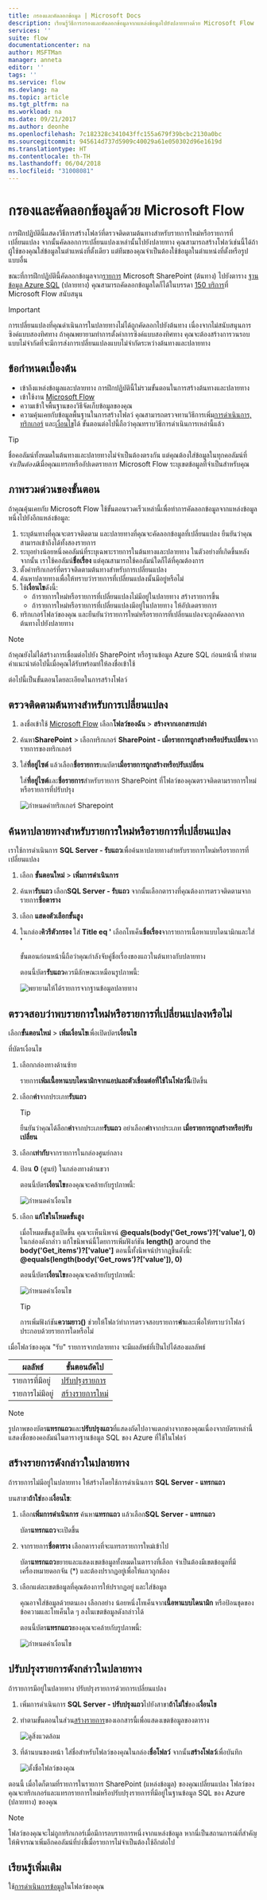 ```yaml
---
title: กรองและคัดลอกข้อมูล | Microsoft Docs
description: เรียนรู้วิธีการกรองและคัดลอกข้อมูลจากแหล่งข้อมูลไปยังปลายทางด้วย Microsoft Flow
services: ''
suite: flow
documentationcenter: na
author: MSFTMan
manager: anneta
editor: ''
tags: ''
ms.service: flow
ms.devlang: na
ms.topic: article
ms.tgt_pltfrm: na
ms.workload: na
ms.date: 09/21/2017
ms.author: deonhe
ms.openlocfilehash: 7c182328c341043ffc155a679f39bcbc2130a0bc
ms.sourcegitcommit: 945614d737d5909c40029a61e050302d96e1619d
ms.translationtype: HT
ms.contentlocale: th-TH
ms.lasthandoff: 06/04/2018
ms.locfileid: "31008081"
---
```

# <a name="filter-and-copy-data-with-microsoft-flow"></a>กรองและคัดลอกข้อมูลด้วย Microsoft Flow
การฝึกปฏิบัตินี้แสดงวิธีการสร้างโฟลว์ที่ตรวจติดตามต้นทางสำหรับรายการใหม่หรือรายการที่เปลี่ยนแปลง จากนั้นคัดลอกการเปลี่ยนแปลงเหล่านั้นไปยังปลายทาง คุณสามารถสร้างโฟลว์เช่นนี้ได้ถ้าผู้ใช้ของคุณใส่ข้อมูลในตำแหน่งที่ตั้งเดียว แต่ทีมของคุณจำเป็นต้องใช้ข้อมูลในตำแหน่งที่ตั้งหรือรูปแบบอื่น

ขณะที่การฝึกปฏิบัตินี้คัดลอกข้อมูลจาก[รายการ](https://support.office.com/article/SharePoint-lists-I-An-introduction-f11cd5fe-bc87-4f9e-9bfe-bbd87a22a194) Microsoft SharePoint (ต้นทาง) ไปยังตาราง [ฐานข้อมูล Azure SQL](https://docs.microsoft.com/azure/sql-database/sql-database-technical-overview) (ปลายทาง) คุณสามารถคัดลอกข้อมูลใดก็ได้ในบรรดา [150 บริการ](https://flow.microsoft.com/connectors/)ที่ Microsoft Flow สนับสนุน

> [!IMPORTANT]
> การเปลี่ยนแปลงที่คุณดำเนินการในปลายทางไม่ได้ถูกคัดลอกไปยังต้นทาง เนื่องจากไม่สนับสนุนการซิงค์แบบสองทิศทาง ถ้าคุณพยายามทำการตั้งค่าการซิงค์แบบสองทิศทาง คุณจะต้องสร้างการวนรอบแบบไม่จำกัดที่จะมีการส่งการเปลี่ยนแปลงแบบไม่จำกัดระหว่างต้นทางและปลายทาง
> 
> 

## <a name="prerequisites"></a>ข้อกำหนดเบื้องต้น
* เข้าถึงแหล่งข้อมูลและปลายทาง การฝึกปฏิบัตินี้ไม่รวมขั้นตอนในการสร้างต้นทางและปลายทาง
* เข้าใช้งาน [Microsoft Flow](https://flow.microsoft.com)
* ความเข้าใจพื้นฐานของวิธีจัดเก็บข้อมูลของคุณ
* ความคุ้นเคยกับข้อมูลพื้นฐานในการสร้างโฟลว์ คุณสามารถตรวจทานวิธีการเพิ่ม[การดำเนินการ, ทริกเกอร์](multi-step-logic-flow.md#add-another-action) และ[เงื่อนไข](add-condition.md)ได้ ขั้นตอนต่อไปนี้ถือว่าคุณทราบวิธีการดำเนินการเหล่านี้แล้ว

> [!TIP]
> ชื่อคอลัมน์ทั้งหมดในต้นทางและปลายทางไม่จำเป็นต้องตรงกัน แต่คุณต้องใส่ข้อมูลในทุกคอลัมน์ที่*จำเป็นต้องมี*เมื่อคุณแทรกหรืออัปเดตรายการ Microsoft Flow ระบุเขตข้อมูลที่จำเป็นสำหรับคุณ
> 
> 

## <a name="quick-overview-of-the-steps"></a>ภาพรวมด่วนของขั้นตอน
ถ้าคุณคุ้นเคยกับ Microsoft Flow ใช้ขั้นตอนรวดเร็วเหล่านี้เพื่อทำการคัดลอกข้อมูลจากแหล่งข้อมูลหนึ่งไปยังอีกแหล่งข้อมูล:

1. ระบุต้นทางที่คุณจะตรวจติดตาม และปลายทางที่คุณจะคัดลอกข้อมูลที่เปลี่ยนแปลง ยืนยันว่าคุณสามารถเข้าถึงได้ทั้งสองรายการ
2. ระบุอย่างน้อยหนึ่งคอลัมน์ที่ระบุเฉพาะรายการในต้นทางและปลายทาง ในตัวอย่างที่เกิดขึ้นหลังจากนั้น เราใช้คอลัมน์**ชื่อเรื่อง** แต่คุณสามารถใช้คอลัมน์ใดก็ได้ที่คุณต้องการ
3. ตั้งค่าทริกเกอร์ที่ตรวจติดตามต้นทางสำหรับการเปลี่ยนแปลง
4. ค้นหาปลายทางเพื่อให้ทราบว่ารายการที่เปลี่ยนแปลงนั้นมีอยู่หรือไม่
5. ใช้**เงื่อนไข**ดังนี้:
   * ถ้ารายการใหม่หรือรายการที่เปลี่ยนแปลงไม่มีอยู่ในปลายทาง สร้างรายการขึ้น
   * ถ้ารายการใหม่หรือรายการที่เปลี่ยนแปลงมีอยู่ในปลายทาง ให้อัปเดตรายการ
6. ทริกเกอร์โฟลว์ของคุณ และยืนยันว่ารายการใหม่หรือรายการที่เปลี่ยนแปลงจะถูกคัดลอกจากต้นทางไปยังปลายทาง

> [!NOTE]
> ถ้าคุณยังไม่ได้สร้างการเชื่อมต่อไปยัง SharePoint หรือฐานข้อมูล Azure SQL ก่อนหน้านี้ ทำตามคำแนะนำต่อไปนี้เมื่อคุณได้รับพร้อมท์ให้ลงชื่อเข้าใช้
> 
> 

ต่อไปนี้เป็นขั้นตอนโดยละเอียดในการสร้างโฟลว์

## <a name="monitor-the-source-for-changes"></a>ตรวจติดตามต้นทางสำหรับการเปลี่ยนแปลง
1. ลงชื่อเข้าใช้ [Microsoft Flow](https://flow.microsoft.com) เลือก**โฟลว์ของฉัน** > **สร้างจากเอกสารเปล่า**
2. ค้นหา**SharePoint** > เลือกทริกเกอร์ **SharePoint - เมื่อรายการถูกสร้างหรือปรับเปลี่ยน**จากรายการของทริกเกอร์
3. ใส่**ที่อยู่ไซต์** แล้วเลือก**ชื่อรายการ**บนบัตร**เมื่อรายการถูกสร้างหรือปรับเปลี่ยน**
   
    ใส่**ที่อยู่ไซต์**และ**ชื่อรายการ**สำหรับรายการ SharePoint ที่โฟลว์ของคุณตรวจติดตามรายการใหม่หรือรายการที่ปรับปรุง
   
    ![กำหนดค่าทริกเกอร์ Sharepoint](media/odata-filters/configure-sharepoint-trigger.png)

## <a name="search-the-destination-for-the-new-or-changed-item"></a>ค้นหาปลายทางสำหรับรายการใหม่หรือรายการที่เปลี่ยนแปลง
เราใช้การดำเนินการ **SQL Server - รับแถว**เพื่อค้นหาปลายทางสำหรับรายการใหม่หรือรายการที่เปลี่ยนแปลง

1. เลือก **ขั้นตอนใหม่** > **เพิ่มการดำเนินการ**
2. ค้นหา**รับแถว** เลือก**SQL Server - รับแถว** จากนั้นเลือกตารางที่คุณต้องการตรวจติดตามจากรายการ**ชื่อตาราง**
3. เลือก **แสดงตัวเลือกขั้นสูง**
4. ในกล่อง**คิวรีตัวกรอง** ใส่ **Title eq '** เลือกโทเค็น**ชื่อเรื่อง**จากรายการเนื้อหาแบบไดนามิกและใส่ **'**
   
    ขั้นตอนก่อนหน้านี้ถือว่าคุณกำลังจับคู่ชื่อเรื่องของแถวในต้นทางกับปลายทาง
   
    ตอนนี้บัตร**รับแถว**ควรมีลักษณะเหมือนรูปภาพนี้:
   
    ![พยายามให้ได้รายการจากฐานข้อมูลปลายทาง](media/odata-filters/configure-sql-get-rows-action.png)

## <a name="check-if-the-new-or-changed-item-was-found"></a>ตรวจสอบว่าพบรายการใหม่หรือรายการที่เปลี่ยนแปลงหรือไม่
เลือก**ขั้นตอนใหม่** >  **เพิ่มเงื่อนไข**เพื่อเปิดบัตร**เงื่อนไข**

ที่บัตรเงื่อนไข

1. เลือกกล่องทางด้านซ้าย
   
    รายการ**เพิ่มเนื้อหาแบบไดนามิกจากแอปและตัวเชื่อมต่อที่ใช้ในโฟลว์นี้**เปิดขึ้น
2. เลือก**ค่า**จากประเภท**รับแถว**
   
   > [!TIP]
   > ยืนยันว่าคุณได้ลือก**ค่า**จากประเภท**รับแถว** อย่าเลือก**ค่า**จากประเภท **เมื่อรายการถูกสร้างหรือปรับเปลี่ยน**
   > 
   > 
3. เลือก**เท่ากับ**จากรายการในกล่องศูนย์กลาง
4. ป้อน **0** (ศูนย์) ในกล่องทางด้านขวา
   
    ตอนนี้บัตร**เงื่อนไข**ของคุณจะคล้ายกับรูปภาพนี้:
   
    ![กำหนดค่าเงื่อนไข](media/odata-filters/configure-condition.png)
5. เลือก **แก้ไขในโหมดขั้นสูง**
   
    เมื่อโหมดขั้นสูงเปิดขึ้น คุณจะเห็นนิพจน์ **\@equals(body('Get_rows')?['value'], 0)** ในกล่องดังกล่าว แก้ไขนิพจน์นี้โดยการเพิ่มฟังก์ชัน **length()** around the **body('Get_items')?['value']** ตอนนี้ทั้งนิพจน์ปรากฏขึ้นดังนี้: **@equals(length(body('Get_rows')?['value']), 0)**
   
    ตอนนี้บัตร**เงื่อนไข**ของคุณจะคล้ายกับรูปภาพนี้:
   
    ![กำหนดค่าเงื่อนไข](media/odata-filters/configure-condition-add-length.png)
   
   > [!TIP]
   > การเพิ่มฟังก์ชัน**ความยาว()** ช่วยให้โฟลว์ทำการตรวจสอบรายการ**ค่า**และเพื่อให้ทราบว่าโฟลว์ประกอบด้วยรายการใดหรือไม่
   > 
   > 

เมื่อโฟลว์ของคุณ "รับ" รายการจากปลายทาง จะมีผลลัพธ์ที่เป็นไปได้สองผลลัพธ์

| ผลลัพธ์ | ขั้นตอนถัดไป |
| --- | --- |
| รายการที่มีอยู่ |[ปรับปรุงรายการ](odata-filters.md#update-the-item-in-the-destination) |
| รายการไม่มีอยู่ |[สร้างรายการใหม่](odata-filters.md#create-the-item-in-the-destination) |

> [!NOTE]
> รูปภาพของบัตร**แทรกแถว**และ**ปรับปรุงแถว**ที่แสดงถัดไปอาจแตกต่างจากของคุณเนื่องจากบัตรเหล่านี้แสดงชื่อของคอลัมน์ในตารางฐานข้อมูล SQL ของ Azure ที่ใช้ในโฟลว์
> 
> 

## <a name="create-the-item-in-the-destination"></a>สร้างรายการดังกล่าวในปลายทาง
ถ้ารายการไม่มีอยู่ในปลายทาง ให้สร้างโดยใช้การดำเนินการ **SQL Server - แทรกแถว**

บนสาขา**ถ้าใช่**ของ**เงื่อนไข**:

1. เลือก**เพิ่มการดำเนินการ** ค้นหา**แทรกแถว** แล้วเลือก**SQL Server - แทรกแถว**
   
    บัตร**แทรกแถว**จะเปิดขึ้น
2. จากรายการ**ชื่อตาราง** เลือกตารางที่จะแทรกรายการใหม่เข้าไป
   
    บัตร**แทรกแถว**ขยายและแสดงเขตข้อมูลทั้งหมดในตารางที่เลือก จำเป็นต้องมีเขตข้อมูลที่มีเครื่องหมายดอกจัน (*) และต้องปรากฏอยู่เพื่อให้แถวถูกต้อง
3. เลือกแต่ละเขตข้อมูลที่คุณต้องการให้ปรากฏอยู่ และใส่ข้อมูล
   
    คุณอาจใส่ข้อมูลด้วยตนเอง เลือกอย่าง น้อยหนึ่งโทเค็นจาก**เนื้อหาแบบไดนามิก** หรือป้อนชุดของข้อความและโทเค็นใด ๆ ลงในเขตข้อมูลดังกล่าวได้
   
    ตอนนี้บัตร**แทรกแถว**ของคุณจะคล้ายกับรูปภาพนี้:
   
    ![กำหนดค่าเงื่อนไข](media/odata-filters/insert-row.png)

## <a name="update-the-item-in-the-destination"></a>ปรับปรุงรายการดังกล่าวในปลายทาง
ถ้ารายการมีอยู่ในปลายทาง ปรับปรุงรายการด้วยการเปลี่ยนแปลง

1. เพิ่มการดำเนินการ **SQL Server - ปรับปรุงแถว**ไปยังสาขา**ถ้าไม่ใช่**ของ**เงื่อนไข**
2. ทำตามขั้นตอนในส่วน[สร้างรายการ](odata-filters.md#create-the-item-in-the-destination)ของเอกสารนี้เพื่อแสดงเขตข้อมูลของตาราง
   
    ![ดูสิ่งแวดล้อม](media/odata-filters/update-row.png)
3. ที่ด้านบนของหน้า ใส่ชื่อสำหรับโฟลว์ของคุณในกล่อง**ชื่อโฟลว์** จากนั้น**สร้างโฟลว์**เพื่อบันทึก
   
    ![ตั้งชื่อโฟลว์ของคุณ](media/odata-filters/give-the-flow-a-name.png)

ตอนนี้ เมื่อใดก็ตามที่รายการในรายการ SharePoint (แหล่งข้อมูล) ของคุณเปลี่ยนแปลง โฟลว์ของคุณจะทริกเกอร์และแทรกรายการใหม่หรือปรับปรุงรายการที่มีอยู่ในฐานข้อมูล SQL ของ Azure (ปลายทาง) ของคุณ

> [!NOTE]
> โฟลว์ของคุณจะไม่ถูกทริกเกอร์เมื่อมีการลบรายการหนึ่งจากแหล่งข้อมูล หากนี่เป็นสถานการณ์ที่สำคัญ ให้พิจารณาเพิ่มอีกคอลัมน์ที่บ่งชี้เมื่อรายการไม่จำเป็นต้องใช้อีกต่อไป
> 
> 

## <a name="learn-more"></a>เรียนรู้เพิ่มเติม
ใช้[การดำเนินการข้อมูล](data-operations.md)ในโฟลว์ของคุณ

